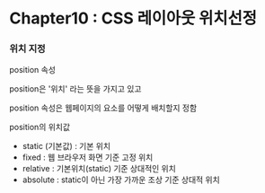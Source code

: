 # Chapter10 : CSS 레이아웃 위치선정



### 위치 지정

position 속성

position은 '위치' 라는 뜻을 가지고 있고 

position 속성은 웹페이지의 요소를 어떻게 배치할지 정함

position의 위치값

- static (기본값) : 기본 위치
- fixed : 웹 브라우저 화면 기준 고정 위치
- relative : 기본위치(static) 기준 상대적인 위치
- absolute : static이 아닌 가장 가까운 조상 기준 상대적 위치

